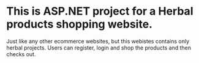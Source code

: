 # This is ASP.NET project for a Herbal products shopping website.
 Just like any other ecommerce websites, but this webistes contains only herbal projects.
 Users can register, login and shop the products and then checks out.
